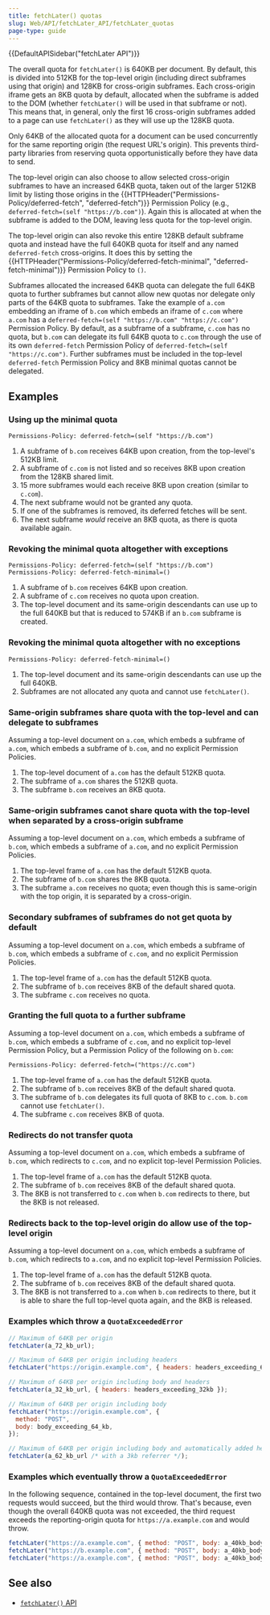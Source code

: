 ```yaml
---
title: fetchLater() quotas
slug: Web/API/fetchLater_API/fetchLater_quotas
page-type: guide
---
```


{{DefaultAPISidebar("fetchLater API")}}

The overall quota for `fetchLater()` is 640KB per document. By default, this is divided into 512KB for the top-level origin (including direct subframes using that origin) and 128KB for cross-origin subframes. Each cross-origin iframe gets an 8KB quota by default, allocated when the subframe is added to the DOM (whether `fetchLater()` will be used in that subframe or not). This means that, in general, only the first 16 cross-origin subframes added to a page can use `fetchLater()` as they will use up the 128KB quota.

Only 64KB of the allocated quota for a document can be used concurrently for the same reporting origin (the request URL's origin). This prevents third-party libraries from reserving quota opportunistically before they have data to send.

The top-level origin can also choose to allow selected cross-origin subframes to have an increased 64KB quota, taken out of the larger 512KB limit by listing those origins in the {{HTTPHeader("Permissions-Policy/deferred-fetch", "deferred-fetch")}} Permission Policy (e.g., `deferred-fetch=(self "https://b.com")`). Again this is allocated at when the subframe is added to the DOM, leaving less quota for the top-level origin.

The top-level origin can also revoke this entire 128KB default subframe quota and instead have the full 640KB quota for itself and any named `deferred-fetch` cross-origins. It does this by setting the {{HTTPHeader("Permissions-Policy/deferred-fetch-minimal", "deferred-fetch-minimal")}} Permission Policy to `()`.

Subframes allocated the increased 64KB quota can delegate the full 64KB quota to further subframes but cannot allow new quotas nor delegate only parts of the 64KB quota to subframes. Take the example of `a.com` embedding an iframe of `b.com` which embeds an iframe of `c.com` where `a.com` has a `deferred-fetch=(self "https://b.com" "https://c.com")` Permission Policy. By default, as a subframe of a subframe, `c.com` has no quota, but `b.com` can delegate its full 64KB quota to `c.com` through the use of its own `deferred-fetch` Permission Policy of `deferred-fetch=(self "https://c.com")`. Further subframes must be included in the top-level `deferred-fetch` Permission Policy and 8KB minimal quotas cannot be delegated.

## Examples

### Using up the minimal quota

```http
Permissions-Policy: deferred-fetch=(self "https://b.com")
```

1. A subframe of `b.com` receives 64KB upon creation, from the top-level's 512KB limit.
2. A subframe of `c.com` is not listed and so receives 8KB upon creation from the 128KB shared limit.
3. 15 more subframes would each receive 8KB upon creation (similar to `c.com`).
4. The next subframe would not be granted any quota.
5. If one of the subframes is removed, its deferred fetches will be sent.
6. The next subframe _would_ receive an 8KB quota, as there is quota available again.

### Revoking the minimal quota altogether with exceptions

```http
Permissions-Policy: deferred-fetch=(self "https://b.com")
Permissions-Policy: deferred-fetch-minimal=()
```

1. A subframe of `b.com` receives 64KB upon creation.
2. A subframe of `c.com` receives no quota upon creation.
3. The top-level document and its same-origin descendants can use up to the full 640KB but that is reduced to 574KB if an `b.com` subframe is created.

### Revoking the minimal quota altogether with no exceptions

```http
Permissions-Policy: deferred-fetch-minimal=()
```

1. The top-level document and its same-origin descendants can use up the full 640KB.
2. Subframes are not allocated any quota and cannot use `fetchLater()`.

### Same-origin subframes share quota with the top-level and can delegate to subframes

Assuming a top-level document on `a.com`, which embeds a subframe of `a.com`, which embeds a subframe of `b.com`, and no explicit Permission Policies.

1. The top-level document of `a.com` has the default 512KB quota.
2. The subframe of `a.com` shares the 512KB quota.
3. The subframe `b.com` receives an 8KB quota.

### Same-origin subframes canot share quota with the top-level when separated by a cross-origin subframe

Assuming a top-level document on `a.com`, which embeds a subframe of `b.com`, which embeds a subframe of `a.com`, and no explicit Permission Policies.

1. The top-level frame of `a.com` has the default 512KB quota.
2. The subframe of `b.com` shares the 8KB quota.
3. The subframe `a.com` receives no quota; even though this is same-origin with the top origin, it is separated by a cross-origin.

### Secondary subframes of subframes do not get quota by default

Assuming a top-level document on `a.com`, which embeds a subframe of `b.com`, which embeds a subframe of `c.com`, and no explicit Permission Policies.

1. The top-level frame of `a.com` has the default 512KB quota.
2. The subframe of `b.com` receives 8KB of the default shared quota.
3. The subframe `c.com` receives no quota.

### Granting the full quota to a further subframe

Assuming a top-level document on `a.com`, which embeds a subframe of `b.com`, which embeds a subframe of `c.com`, and no explicit top-level Permission Policy, but a Permission Policy of the following on `b.com`:

```http
Permissions-Policy: deferred-fetch=("https://c.com")
```

1. The top-level frame of `a.com` has the default 512KB quota.
2. The subframe of `b.com` receives 8KB of the default shared quota.
3. The subframe of `b.com` delegates its full quota of 8KB to `c.com`. `b.com` cannot use `fetchLater()`.
4. The subframe `c.com` receives 8KB of quota.

### Redirects do not transfer quota

Assuming a top-level document on `a.com`, which embeds a subframe of `b.com`, which redirects to `c.com`, and no explicit top-level Permission Policies.

1. The top-level frame of `a.com` has the default 512KB quota.
2. The subframe of `b.com` receives 8KB of the default shared quota.
3. The 8KB is not transferred to `c.com` when `b.com` redirects to there, but the 8KB is not released.

### Redirects back to the top-level origin do allow use of the top-level origin

Assuming a top-level document on `a.com`, which embeds a subframe of `b.com`, which redirects to `a.com`, and no explicit top-level Permission Policies.

1. The top-level frame of `a.com` has the default 512KB quota.
2. The subframe of `b.com` receives 8KB of the default shared quota.
3. The 8KB is not transferred to `a.com` when `b.com` redirects to there, but it is able to share the full top-level quota again, and the 8KB is released.

### Examples which throw a `QuotaExceededError`

```js
// Maximum of 64KB per origin
fetchLater(a_72_kb_url);

// Maximum of 64KB per origin including headers
fetchLater("https://origin.example.com", { headers: headers_exceeding_64kb });

// Maximum of 64KB per origin including body and headers
fetchLater(a_32_kb_url, { headers: headers_exceeding_32kb });

// Maximum of 64KB per origin including body
fetchLater("https://origin.example.com", {
  method: "POST",
  body: body_exceeding_64_kb,
});

// Maximum of 64KB per origin including body and automatically added headers
fetchLater(a_62_kb_url /* with a 3kb referrer */);
```

### Examples which eventually throw a `QuotaExceededError`

In the following sequence, contained in the top-level document, the first two requests would succeed, but the third would throw. That's because, even though the overall 640KB quota was not exceeded, the third request exceeds the reporting-origin quota for `https://a.example.com` and would throw.

```js
fetchLater("https://a.example.com", { method: "POST", body: a_40kb_body });
fetchLater("https://b.example.com", { method: "POST", body: a_40kb_body });
fetchLater("https://a.example.com", { method: "POST", body: a_40kb_body });
```

## See also

- [`fetchLater()` API](/en-US/docs/Web/API/fetchLater_API)
